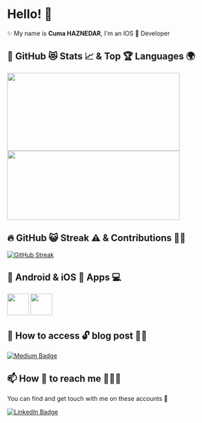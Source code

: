 # Hello! 👋

✨ My name is **Cuma HAZNEDAR**, I'm an IOS 📱 Developer <br>


## 📌 GitHub 😻 Stats 📈 & Top 🏆 Languages 🌍

<p float="center">
  <img  src="https://github-readme-stats.vercel.app/api?username=Ryuk-C&show_icons=true&theme=dark&count_private=true&hide=contribs,issue" width="400" height="180"/> 
  <img  src="https://github-readme-stats.vercel.app/api/top-langs/?username=Ryuk-C&layout=compact&theme=dark" width="400" height="160"/>
</p>

## 🔥 GitHub 😺 Streak ⚠️ & Contributions 💪🏻

[![GitHub Streak](http://github-readme-streak-stats.herokuapp.com?user=Ryuk-C&theme=dark&hide_border=true)](https://git.io/streak-stats)

## 📲 Android & iOS  Apps 💻
<code><a href="https://play.google.com/store/apps/developer?id=Haznedar" target="_blank"><img height="50" src="https://www.vectorlogo.zone/logos/google_play/google_play-tile.svg"></a></code>
<code><a href="https://apps.apple.com/tr/developer/cuma-haznedar/id1712791574" target="_blank"><img height="50" src="https://images.idgesg.net/images/article/2019/07/ios13-app-store-hero-100802526-large.jpg"></a></code>


## 📝 How to access 🔓 blog post ✍🏻

[![Medium Badge](https://img.shields.io/badge/CumaHAZNEDAR-Medium-blue?style=for-the-badge&logo=medium)](https://medium.com/@cumahaznedar)


## 📫 How 👀 to reach me 💁🏻‍♂️

You can find and get touch with me on these accounts 🙈

[![LinkedIn Badge](https://img.shields.io/badge/CumaHAZNEDAR-follow%20on%20linkedin-blue?style=for-the-badge&logo=linkedin)](https://www.linkedin.com/in/cumahaznedar/)
